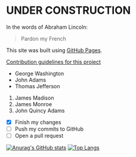 # UNDER CONSTRUCTION
In the words of Abraham Lincoln:
> Pardon my French

This site was built using [GitHub Pages](https://pages.github.com/).

[Contribution guidelines for this project](docs/CONTRIBUTING.md)

- George Washington
- John Adams
- Thomas Jefferson

1. James Madison
2. James Monroe
3. John Quincy Adams

- [x] Finish my changes
- [ ] Push my commits to GitHub
- [ ] Open a pull request

[![Anurag's GitHub stats](https://github-readme-stats.vercel.app/api?username=psakurai&count_private=true&show_icons=true&theme=solarized-dark)](https://github.com/anuraghazra/github-readme-stats)
[![Top Langs](https://github-readme-stats.vercel.app/api/top-langs/?username=psakurai&layout=compact)](https://github.com/anuraghazra/github-readme-stats)
